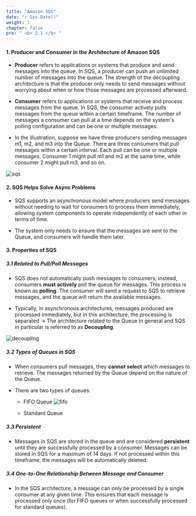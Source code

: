 ```yaml
---
title: "Amazon SQS"
date: "r Sys.Date()"
weight: 1
chapter: false
pre: " <b> 2.1 </b> "
---
```


#### 1. Producer and Consumer in the Architecture of Amazon SQS
  - **Producer** refers to applications or systems that produce and send messages into the queue. In SQS, a producer can push an unlimited number of messages into the queue. The strength of the decoupling architecture is that the producer only needs to send messages without worrying about when or how those messages are processed afterward.

  - **Consumer** refers to applications or systems that receive and process messages from the queue. In SQS, the consumer actively pulls messages from the queue within a certain timeframe. The number of messages a consumer can pull at a time depends on the system's polling configuration and can be one or multiple messages.

  - In the illustration, suppose we have three producers sending messages m1, m2, and m3 into the Queue. There are three consumers that pull messages within a certain interval. Each pull can be one or multiple messages. Consumer 1 might pull m1 and m2 at the same time, while consumer 2 might pull m3, and so on.

  ![sqs](https://ngxquang.github.io/aws-ws1-sqs-sns/images/2.difference/sqs.png)

#### 2. SQS Helps Solve Async Problems
  - SQS supports an asynchronous model where producers send messages without needing to wait for consumers to process them immediately, allowing system components to operate independently of each other in terms of time.

  - The system only needs to ensure that the messages are sent to the Queue, and consumers will handle them later.

#### 3. Properties of SQS

##### 3.1 Related to Pull/Poll Messages

  - SQS does not automatically push messages to consumers; instead, consumers **must actively** poll the queue for messages. This process is known as **polling**. The consumer will send a request to SQS to retrieve messages, and the queue will return the available messages.

  - Typically, in asynchronous architectures, messages produced are processed immediately, but in this architecture, the processing is separated → The architecture related to the Queue in general and SQS in particular is referred to as **Decoupling**.

  ![decoupling](https://ngxquang.github.io/aws-ws1-sqs-sns/images/2.difference/decoupling.jpg)

##### 3.2 Types of Queues in SQS

  - When consumers pull messages, they **cannot select** which messages to retrieve. The messages returned by the Queue depend on the nature of the Queue.

  - There are two types of queues:
    - FIFO Queue
  ![fifo](https://ngxquang.github.io/aws-ws1-sqs-sns/images/2.difference/sqs-fifo.png)

    - Standard Queue

##### 3.3 Persistent

  - Messages in SQS are stored in the queue and are considered **persistent** until they are successfully processed by a consumer. Messages can be stored in SQS for a maximum of 14 days. If not processed within this timeframe, the messages will be automatically deleted.

##### 3.4 One-to-One Relationship Between Message and Consumer

  - In the SQS architecture, a message can only be processed by a single consumer at any given time. This ensures that each message is processed only once (for FIFO queues or when successfully processed for standard queues).
